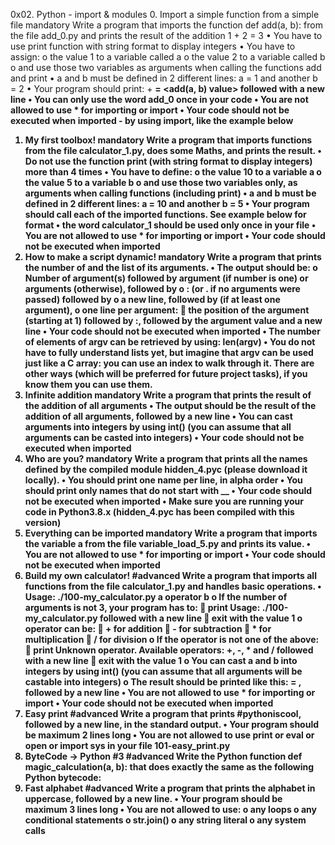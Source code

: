 0x02. Python - import & modules
0. Import a simple function from a simple file 
mandatory 
Write a program that imports the function def add(a, b): from the file add_0.py and prints the result of the addition 1 + 2 = 3
•	You have to use print function with string format to display integers
•	You have to assign: 
o	the value 1 to a variable called a 
o	the value 2 to a variable called b
o	and use those two variables as arguments when calling the functions add and print
•	a and b must be defined in 2 different lines: a = 1 and another b = 2
•	Your program should print: <a value> + <b value> = <add(a, b) value> followed with a new line
•	You can only use the word add_0 once in your code
•	You are not allowed to use * for importing or __import__
•	Your code should not be executed when imported - by using __import__, like the example below
1. My first toolbox! 
mandatory 
Write a program that imports functions from the file calculator_1.py, does some Maths, and prints the result.
•	Do not use the function print (with string format to display integers) more than 4 times 
•	You have to define: 
o	the value 10 to a variable a
o	the value 5 to a variable b
o	and use those two variables only, as arguments when calling functions (including print)
•	a and b must be defined in 2 different lines: a = 10 and another b = 5
•	Your program should call each of the imported functions. See example below for format
•	the word calculator_1 should be used only once in your file
•	You are not allowed to use * for importing or __import__
•	Your code should not be executed when imported
2. How to make a script dynamic! 
mandatory 
Write a program that prints the number of and the list of its arguments.
•	The output should be: 
o	Number of argument(s) followed by argument (if number is one) or arguments (otherwise), followed by
o	: (or . if no arguments were passed) followed by
o	a new line, followed by (if at least one argument),
o	one line per argument: 
	the position of the argument (starting at 1) followed by :, followed by the argument value and a new line
•	Your code should not be executed when imported
•	The number of elements of argv can be retrieved by using: len(argv)
•	You do not have to fully understand lists yet, but imagine that argv can be used just like a C array: you can use an index to walk through it. There are other ways (which will be preferred for future project tasks), if you know them you can use them.
3. Infinite addition 
mandatory 
Write a program that prints the result of the addition of all arguments
•	The output should be the result of the addition of all arguments, followed by a new line
•	You can cast arguments into integers by using int() (you can assume that all arguments can be casted into integers)
•	Your code should not be executed when imported
4. Who are you? 
mandatory 
Write a program that prints all the names defined by the compiled module hidden_4.pyc (please download it locally).
•	You should print one name per line, in alpha order
•	You should print only names that do not start with __
•	Your code should not be executed when imported
•	Make sure you are running your code in Python3.8.x (hidden_4.pyc has been compiled with this version)
5. Everything can be imported 
mandatory 
Write a program that imports the variable a from the file variable_load_5.py and prints its value.
•	You are not allowed to use * for importing or __import__
•	Your code should not be executed when imported
6. Build my own calculator! 
#advanced 
Write a program that imports all functions from the file calculator_1.py and handles basic operations.
•	Usage: ./100-my_calculator.py a operator b 
o	If the number of arguments is not 3, your program has to: 
	print Usage: ./100-my_calculator.py <a> <operator> <b> followed with a new line
	exit with the value 1
o	operator can be: 
	+ for addition
	- for subtraction
	* for multiplication
	/ for division
o	If the operator is not one of the above: 
	print Unknown operator. Available operators: +, -, * and / followed with a new line
	exit with the value 1
o	You can cast a and b into integers by using int() (you can assume that all arguments will be castable into integers)
o	The result should be printed like this: <a> <operator> <b> = <result>, followed by a new line
•	You are not allowed to use * for importing or __import__
•	Your code should not be executed when imported
7. Easy print 
#advanced 
Write a program that prints #pythoniscool, followed by a new line, in the standard output.
•	Your program should be maximum 2 lines long
•	You are not allowed to use print or eval or open or import sys in your file 101-easy_print.py
8. ByteCode -> Python #3 
#advanced 
Write the Python function def magic_calculation(a, b): that does exactly the same as the following Python bytecode:
9. Fast alphabet 
#advanced 
Write a program that prints the alphabet in uppercase, followed by a new line.
•	Your program should be maximum 3 lines long
•	You are not allowed to use: 
o	any loops
o	any conditional statements
o	str.join()
o	any string literal
o	any system calls


